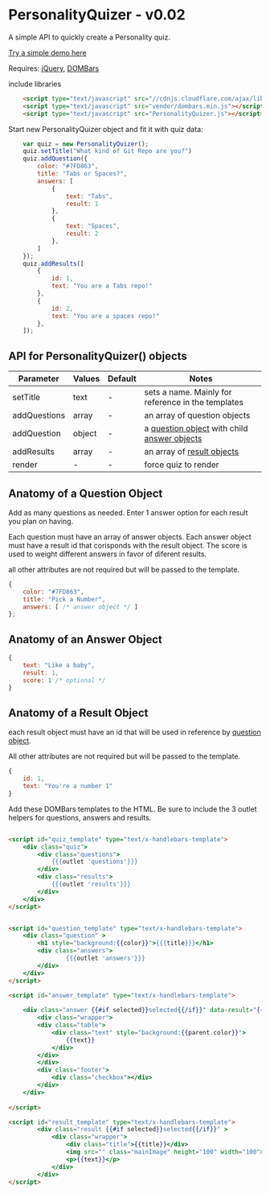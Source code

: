 PersonalityQuizer - v0.02
=================

A simple API to quickly create a Personality quiz.

<a href="http://stefanhayden.github.io/PersonalityQuizer/">Try a simple demo here</a>

Requires: <a href="http://jquery.com/">jQuery</a>, <a href="https://github.com/blakeembrey/dombars">DOMBars</a>


include libraries

```html
	<script type="text/javascript" src="//cdnjs.cloudflare.com/ajax/libs/jquery/2.0.3/jquery.min.js"></script>
	<script type="text/javascript" src="vendor/dombars.min.js"></script>
	<script type="text/javascript" src="PersonalityQuizer.js"></script>
```

Start new PersonalityQuizer object and fit it with quiz data:

```javascript
	var quiz = new PersonalityQuizer();
	quiz.setTitle("What kind of Git Repo are you?")
	quiz.addQuestion({ 
		color: "#7FD863",
		title: "Tabs or Spaces?",
		answers: [
			{ 
				text: "Tabs",
				result: 1
			},
			{ 
				text: "Spaces",
				result: 2
			},
		]
	});
	quiz.addResults([
		{
			id: 1,
			text: "You are a Tabs repo!"
		},
		{
			id: 2,
			text: "You are a spaces repo!"
		},
	]);
```

## API for PersonalityQuizer() objects

Parameter | Values | Default | Notes
---------- | --------- | -------- | -------------
setTitle | text | - | sets a name. Mainly for reference in the templates
addQuestions | array | - | an array of question objects
addQuestion | object | - | a <a href="#anatomy-of-a-question-object">question object</a> with child <a href="#anatomy-of-an-answer-object">answer objects</a>
addResults | array | - | an array of <a href="#anatomy-of-a-result-object">result objects</a>
render | - | - | force quiz to render


## Anatomy of a Question Object

Add as many questions as needed. Enter 1 answer option for each result you plan on having.

Each question must have an array of answer objects. Each answer object must have a result id that corisponds with the result object. The score is used to weight different answers in favor of diferent results.

all other attributes are not required but will be passed to the template.

```javascript
{ 
	color: "#7FD863",
	title: "Pick a Number",
	answers: [ /* answer object */ ]
};
```


## Anatomy of an Answer Object

```javascript
{ 
	text: "Like a baby",
	result: 1,
	score: 1 /* optional */
}
```


## Anatomy of a Result Object

each result object must have an id that will be used in reference by <a href="#anatomy-of-a-question-object">question object</a>.

All other attributes are not required but will be passed to the template.

```javascript
{
	id: 1,
	text: "You're a number 1"
}
```

Add these DOMBars templates to the HTML. Be sure to include the 3 outlet helpers for questions, answers and results.

```html

<script id="quiz_template" type="text/x-handlebars-template">
	<div class="quiz">
		<div class="questions">
			{{{outlet 'questions'}}}
		</div>
		<div class="results">
			{{{outlet 'results'}}}
		</div>
	</div>
</script>


<script id="question_template" type="text/x-handlebars-template">
	<div class="question" >
		<h1 style="background:{{color}}">{{{title}}}</h1>
		<div class="answers">
				{{{outlet 'answers'}}}
		</div>
	</div>
</script>

<script id="answer_template" type="text/x-handlebars-template">
	
	<div class="answer {{#if selected}}selected{{/if}}" data-result="{{result}}" >
		<div class="wrapper">
		<div class="table">
			<div class="text" style="background:{{parent.color}}">
				{{text}}
			</div>
		</div>
		</div>
		<div class="footer">
			<div class="checkbox"></div>
		</div>
	</div>
	
</script>

<script id="result_template" type="text/x-handlebars-template">
		<div class="result {{#if selected}}selected{{/if}}" >
			<div class="wrapper">
				<div class="title">{{title}}</div>
				<img src="" class="mainImage" height="100" width="100">
				<p>{{text}}</p>
			</div>
		</div>
</script>
```
